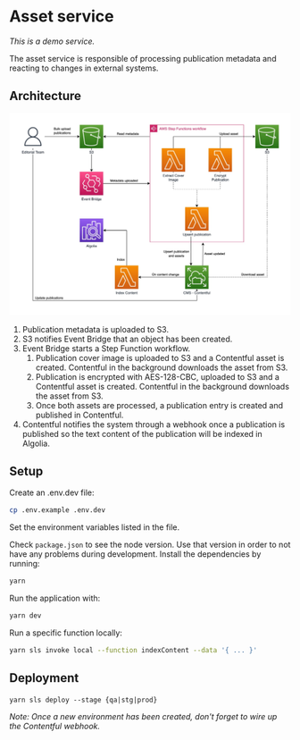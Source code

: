 # Asset service

_This is a demo service._

The asset service is responsible of processing publication metadata and reacting to changes in external systems.

## Architecture

![Asset service architecture](docs/diagram.jpg?raw=true 'Asset service architecture')

1. Publication metadata is uploaded to S3.
1. S3 notifies Event Bridge that an object has been created.
1. Event Bridge starts a Step Function workflow.
   1. Publication cover image is uploaded to S3 and a Contentful asset is created. Contentful in the background downloads the asset from S3.
   1. Publication is encrypted with AES-128-CBC, uploaded to S3 and a Contentful asset is created. Contentful in the background downloads the asset from S3.
   1. Once both assets are processed, a publication entry is created and published in Contentful.
1. Contentful notifies the system through a webhook once a publication is published so the text content of the publication will be indexed in Algolia.

## Setup

Create an .env.dev file:

```sh
cp .env.example .env.dev
```

Set the environment variables listed in the file.

Check `package.json` to see the node version. Use that version in order to not have any problems during development. Install the dependencies by running:

```sh
yarn
```

Run the application with:

```sh
yarn dev
```

Run a specific function locally:

```sh
yarn sls invoke local --function indexContent --data '{ ... }'
```

## Deployment

```
yarn sls deploy --stage {qa|stg|prod}
```

_Note: Once a new environment has been created, don't forget to wire up the Contentful webhook._
